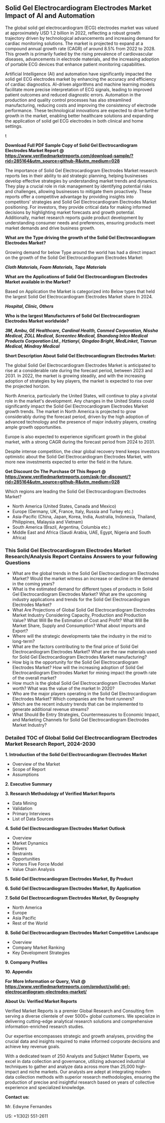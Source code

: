 <h2>Solid Gel Electrocardiogram Electrodes Market Impact of AI and Automation</h2><p>The global solid gel electrocardiogram (ECG) electrodes market was valued at approximately USD 1.2 billion in 2022, reflecting a robust growth trajectory driven by technological advancements and increasing demand for cardiac monitoring solutions. The market is projected to expand at a compound annual growth rate (CAGR) of around 8.5% from 2022 to 2028. This growth is primarily fueled by the rising prevalence of cardiovascular diseases, advancements in electrode materials, and the increasing adoption of portable ECG devices that enhance patient monitoring capabilities.</p><p>Artificial Intelligence (AI) and automation have significantly impacted the solid gel ECG electrodes market by enhancing the accuracy and efficiency of cardiac diagnostics. AI-driven algorithms and machine learning models facilitate more precise interpretation of ECG signals, leading to improved patient outcomes and reduced diagnostic errors. Automation in the production and quality control processes has also streamlined manufacturing, reducing costs and improving the consistency of electrode performance. These technological innovations are expected to drive further growth in the market, enabling better healthcare solutions and expanding the application of solid gel ECG electrodes in both clinical and home settings.</p>t</p><p id="" class=""><strong>Download Full PDF Sample Copy of Solid Gel Electrocardiogram Electrodes Market Report @ <a href="https://www.verifiedmarketreports.com/download-sample/?rid=285164&utm_source=github-R&utm_medium=028" target="_blank">https://www.verifiedmarketreports.com/download-sample/?rid=285164&utm_source=github-R&utm_medium=028</a></strong></p><p>The importance of&nbsp;Solid Gel Electrocardiogram Electrodes Market research reports lies in their ability to aid strategic planning, helping businesses develop effective strategies by understanding market trends and dynamics. They play a crucial role in risk management by identifying potential risks and challenges, allowing businesses to mitigate them proactively. These reports offer a competitive advantage by providing insights into competitors' strategies and Solid Gel Electrocardiogram Electrodes Market positioning. For investors, they provide critical data for making informed decisions by highlighting market forecasts and growth potential. Additionally, market research reports guide product development by understanding consumer needs and preferences, ensuring products meet market demands and drive business growth.</p><p><strong>What are the&nbsp;Type driving the growth of the Solid Gel Electrocardiogram Electrodes Market?</strong></p><p id="" class="">Growing demand for below Type around the world has had a direct impact on the growth of the Solid Gel Electrocardiogram Electrodes Market:</p><em><strong>Cloth Materials, Foam Materials, Tape Materials</strong></em></p><strong>What are the&nbsp;Applications&nbsp;of Solid Gel Electrocardiogram Electrodes Market available in the Market?</strong></p><p id="" class="">Based on Application the Market is categorized into Below types that held the largest Solid Gel Electrocardiogram Electrodes Market share In 2024.</p><em><strong>Hospital, Clinic, Others</strong></em></p><strong>Who is the largest Manufacturers of Solid Gel Electrocardiogram Electrodes Market worldwide?</strong></p><p><em><strong>3M, Ambu, GE Healthcare, Cardinal Health, Conmed Corporation, Nissha Medical, ZOLL Medical, Screentec Medical, Shandong Intco Medical Products Corporation Ltd., Hztianyi, Qingdao Bright, MedLinket, Tianrun Medical, Mindray Medical</strong></em></p><p id="" class=""><strong>Short Description About Solid Gel Electrocardiogram Electrodes Market:</strong></p><p>The global Solid Gel Electrocardiogram Electrodes Market is anticipated to rise at a considerable rate during the forecast period, between 2023 and 2031. In 2022, the market is growing steadily, and with the increasing adoption of strategies by key players, the market is expected to rise over the projected horizon.</p><p>North America, particularly the United States, will continue to play a pivotal role in the market's development. Any changes in the United States could significantly impact the Solid Gel Electrocardiogram Electrodes Market growth trends. The market in North America is projected to grow considerably during the forecast period, driven by the high adoption of advanced technology and the presence of major industry players, creating ample growth opportunities.</p><p>Europe is also expected to experience significant growth in the global market, with a strong CAGR during the forecast period from 2024 to 2031.</p><p>Despite intense competition, the clear global recovery trend keeps investors optimistic about the Solid Gel Electrocardiogram Electrodes Market, with more new investments expected to enter the field in the future.</p><p id="" class=""><strong>Get Discount On The Purchase Of This Report @ <a href="https://www.verifiedmarketreports.com/ask-for-discount/?rid=285164&utm_source=github-R&utm_medium=028" target="_blank">https://www.verifiedmarketreports.com/ask-for-discount/?rid=285164&utm_source=github-R&utm_medium=028</a></strong></p>Which regions are leading the Solid Gel Electrocardiogram Electrodes Market?</p><ul><li>North America (United States, Canada and Mexico)</li><li>Europe (Germany, UK, France, Italy, Russia and Turkey etc.)</li><li>Asia-Pacific (China, Japan, Korea, India, Australia, Indonesia, Thailand, Philippines, Malaysia and Vietnam)</li><li>South America (Brazil, Argentina, Columbia etc.)</li><li>Middle East and Africa (Saudi Arabia, UAE, Egypt, Nigeria and South Africa)</li></ul><h3 id="" class="">This Solid Gel Electrocardiogram Electrodes Market Research/Analysis Report Contains Answers to your following Questions</h3><ul><li>What are the global trends in the Solid Gel Electrocardiogram Electrodes Market? Would the market witness an increase or decline in the demand in the coming years?</li><li>What is the estimated demand for different types of products in Solid Gel Electrocardiogram Electrodes Market? What are the upcoming industry applications and trends for the Solid Gel Electrocardiogram Electrodes Market?</li><li>What Are Projections of Global Solid Gel Electrocardiogram Electrodes Market Industry Considering Capacity, Production and Production Value? What Will Be the Estimation of Cost and Profit? What Will Be Market Share, Supply and Consumption? What about imports and Export?</li><li>Where will the strategic developments take the industry in the mid to long-term?</li><li>What are the factors contributing to the final price of Solid Gel Electrocardiogram Electrodes Market? What are the raw materials used for Solid Gel Electrocardiogram Electrodes Market manufacturing?</li><li>How big is the opportunity for the Solid Gel Electrocardiogram Electrodes Market? How will the increasing adoption of Solid Gel Electrocardiogram Electrodes Market for mining impact the growth rate of the overall market?</li><li>How much is the global Solid Gel Electrocardiogram Electrodes Market worth? What was the value of the market In 2020?</li><li>Who are the major players operating in the Solid Gel Electrocardiogram Electrodes Market? Which companies are the front runners?</li><li>Which are the recent industry trends that can be implemented to generate additional revenue streams?</li><li>What Should Be Entry Strategies, Countermeasures to Economic Impact, and Marketing Channels for Solid Gel Electrocardiogram Electrodes Market Industry?</li></ul><h3 id="" class="">Detailed TOC of Global Solid Gel Electrocardiogram Electrodes Market Research Report, 2024-2030</h3><p id="" class=""><strong>1. Introduction of the Solid Gel Electrocardiogram Electrodes Market</strong></p><ul><li>Overview of the Market</li><li>Scope of Report</li><li>Assumptions</li></ul><p id="" class=""><strong>2. Executive Summary</strong></p><p id="" class=""><strong>3. Research Methodology of Verified Market Reports</strong></p><ul><li>Data Mining</li><li>Validation</li><li>Primary Interviews</li><li>List of Data Sources</li></ul><p id="" class=""><strong>4. Solid Gel Electrocardiogram Electrodes Market Outlook</strong></p><ul><li>Overview</li><li>Market Dynamics</li><li>Drivers</li><li>Restraints</li><li>Opportunities</li><li>Porters Five Force Model</li><li>Value Chain Analysis</li></ul><p id="" class=""><strong>5. Solid Gel Electrocardiogram Electrodes Market, By Product</strong></p><p id="" class=""><strong>6. Solid Gel Electrocardiogram Electrodes Market, By Application</strong></p><p id="" class=""><strong>7. Solid Gel Electrocardiogram Electrodes Market, By Geography</strong></p><ul><li>North America</li><li>Europe</li><li>Asia Pacific</li><li>Rest of the World</li></ul><p id="" class=""><strong>8. Solid Gel Electrocardiogram Electrodes Market Competitive Landscape</strong></p><ul><li>Overview</li><li>Company Market Ranking</li><li>Key Development Strategies</li></ul><p id="" class=""><strong>9. Company Profiles</strong></p><p id="" class=""><strong>10. Appendix</strong></p><p id="" class=""><strong>For More Information or Query, Visit @ <a href="https://www.verifiedmarketreports.com/product/solid-gel-electrocardiogram-electrodes-market/" target="_blank">https://www.verifiedmarketreports.com/product/solid-gel-electrocardiogram-electrodes-market/</a></strong></p><p id="" class=""><strong>About Us: Verified Market Reports</strong></p><p id="" class="">Verified Market Reports is a premier Global Research and Consulting firm serving a diverse clientele of over 5000+ global customers. We specialize in delivering cutting-edge analytical research solutions and comprehensive information-enriched research studies.</p><p id="" class="">Our expertise encompasses strategic and growth analyses, providing the crucial data and insights required to make informed corporate decisions and achieve key revenue goals.</p><p id="" class="">With a dedicated team of 250 Analysts and Subject Matter Experts, we excel in data collection and governance, utilizing advanced industrial techniques to gather and analyze data across more than 25,000 high-impact and niche markets. Our analysts are adept at integrating modern data collection methods with superior research methodologies, ensuring the production of precise and insightful research based on years of collective experience and specialized knowledge.</p><p id="" class=""><strong>Contact us:</strong></p><p id="" class="">Mr. Edwyne Fernandes</p><p id="" class="">US: +1(302) 551-2611</p>